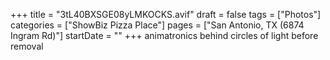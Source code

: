 +++
title = "3tL40BXSGE08yLMKOCKS.avif"
draft = false
tags = ["Photos"]
categories = ["ShowBiz Pizza Place"]
pages = ["San Antonio, TX (6874 Ingram Rd)"]
startDate = ""
+++
animatronics behind circles of light before removal
